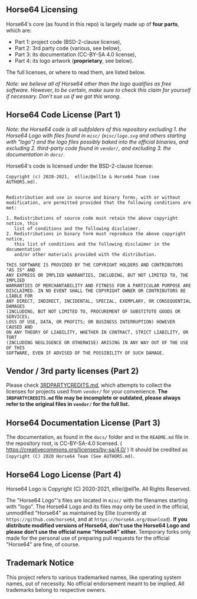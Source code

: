
Horse64 Licensing
-----------------

Horse64's core (as found in this repo) is largely made up of
**four parts**, which are:

- Part 1: project code (BSD-2-clause license),
- Part 2: 3rd party code (various, see below),
- Part 3: its documentation (CC-BY-SA 4.0 license),
- Part 4: its logo artwork (**proprietary**, see below).

The full licenses, or where to read them, are listed below.

*Note: we believe all of Horse64 other than the logo qualifies as
free software. However, to be certain, make sure to check this
claim for yourself if necessary. Don't sue us if we got this wrong.*


Horse64 Code License (Part 1)
-----------------------------

*Note: the Horse64 code is all subfolders of this repository
excluding 1. the Horse64 Logo with files found in `misc/`
(`misc/logo.svg` and others starting with "logo") and the logo files
possibly baked into the official binaries, and excluding 2.
third-party code found in `vendor/`, and excluding 3. the
documentation in `docs/`.*

Horse64's code is licensed under the BSD-2-clause license:

```
Copyright (c) 2020-2021,  ellie/@ell1e & Horse64 Team (see AUTHORS.md).


Redistribution and use in source and binary forms, with or without
modification, are permitted provided that the following conditions are met:

1. Redistributions of source code must retain the above copyright notice, this
   list of conditions and the following disclaimer.
2. Redistributions in binary form must reproduce the above copyright notice,
   this list of conditions and the following disclaimer in the documentation
   and/or other materials provided with the distribution.

THIS SOFTWARE IS PROVIDED BY THE COPYRIGHT HOLDERS AND CONTRIBUTORS "AS IS" AND
ANY EXPRESS OR IMPLIED WARRANTIES, INCLUDING, BUT NOT LIMITED TO, THE IMPLIED
WARRANTIES OF MERCHANTABILITY AND FITNESS FOR A PARTICULAR PURPOSE ARE
DISCLAIMED. IN NO EVENT SHALL THE COPYRIGHT OWNER OR CONTRIBUTORS BE LIABLE FOR
ANY DIRECT, INDIRECT, INCIDENTAL, SPECIAL, EXEMPLARY, OR CONSEQUENTIAL DAMAGES
(INCLUDING, BUT NOT LIMITED TO, PROCUREMENT OF SUBSTITUTE GOODS OR SERVICES;
LOSS OF USE, DATA, OR PROFITS; OR BUSINESS INTERRUPTION) HOWEVER CAUSED AND
ON ANY THEORY OF LIABILITY, WHETHER IN CONTRACT, STRICT LIABILITY, OR TORT
(INCLUDING NEGLIGENCE OR OTHERWISE) ARISING IN ANY WAY OUT OF THE USE OF THIS
SOFTWARE, EVEN IF ADVISED OF THE POSSIBILITY OF SUCH DAMAGE.
```

Vendor / 3rd party licenses (Part 2)
------------------------------------

Please check [3RDPARTYCREDITS.md](3RDPARTYCREDITS.md), which attempts
to collect the licenses for projects used from `vendor/` for your
convenience. **The `3RDPARTYCREDITS.md` file may be incomplete or
outdated, please always refer to the original files in `vendor/` for
the full list.**


Horse64 Documentation License (Part 3)
--------------------------------------

The documentation, as found in the `docs/` folder and in the `README.md` file
in the repository root, is CC-BY-SA-4.0 licensed.
( https://creativecommons.org/licenses/by-sa/4.0/ )
It should be credited as `Copyright (C) 2020 Horse64 Team (See AUTHORS.md)`.


Horse64 Logo License (Part 4)
-----------------------------

Horse64 Logo is Copyright (C)  2020-2021, ellie/@ell1e. All Rights Reserved.

The "Horse64 Logo"'s files are located in `misc/` with the filenames starting
with "logo".
The Horse64 Logo and its files may only be used in the official, unmodified
"Horse64" as maintained by Ellie (currently at
`https://github.com/horse64`, and at `https://horse64.org/download`).
**If you distribute modified versions of Horse64, don't use
the Horse64 Logo and please don't use the official name "Horse64" either.**
Temporary forks only made for the personal use of preparing
pull requests for the official "Horse64" are fine, of course.


Trademark Notice
----------------

This project refers to various trademarked names, like operating system
names, out of necessity. No official endorsement meant to be implied.
All trademarks belong to respective owners.
